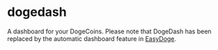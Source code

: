 dogedash
========

A dashboard for your DogeCoins. Please note that DogeDash has been replaced by the automatic dashboard feature in [EasyDoge](http://easydoge.com).
